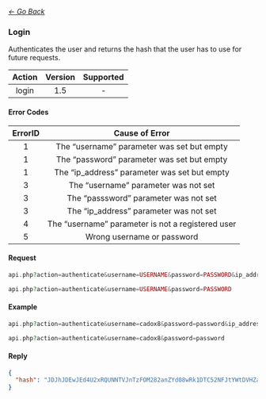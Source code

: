 *[<- Go Back](../rest-api.md)*

### Login
Authenticates the user and returns the hash that the user has to use for future requests.


| Action | Version | Supported |
| :-: | :-: | :-: |
| login | 1.5 | - |

#### Error Codes

| ErrorID | Cause of Error |
| :-: | :-: |
| 1 | The “username” parameter was set but empty |
| 1 | The “password” parameter was set but empty |
| 1 | The “ip_address” parameter was set but empty |
| 3 | The “username” parameter was not set |
| 3 | The “passsword” parameter was not set |
| 3 | The “ip_address” parameter was not set |
| 4 | The “username” parameter is not a registered user |
| 5 | Wrong username or password |

#### Request
```php
api.php?action=authenticate&username=USERNAME&password=PASSWORD&ip_address=IP_ADDRESS
```
```php
api.php?action=authenticate&username=USERNAME&password=PASSWORD
```
#### Example
```php
api.php?action=authenticate&username=cadox8&password=password&ip_address=127.0.0.1
```
```php
api.php?action=authenticate&username=cadox8&password=password
```
#### Reply
```json
{
  "hash": "JDJhJDEwJEd4U2xRQUNNTVJnTzFOM282anZYd08wRk1DTC52NFJtYWtDVHZaNHo1SUZvR0hzUVpLTkU2"
}
```
